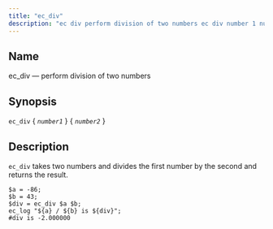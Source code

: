 ```yaml
---
title: "ec_div"
description: "ec div perform division of two numbers ec div number 1 number 2 ec div takes two numbers and divides the first number by the second and returns the result Example 16 33 ec div example..."
---
```


<a name="sieve.ref.ec_div"></a> 
## Name

ec_div — perform division of two numbers

## Synopsis

`ec_div` { *`number1`* } { *`number2`* }

<a name="idp29323904"></a> 
## Description

`ec_div` takes two numbers and divides the first number by the second and returns the result.

<a name="example.ec_div"></a> 


```
$a = -86;
$b = 43;
$div = ec_div $a $b;
ec_log "${a} / ${b} is ${div}";
#div is -2.000000
```
